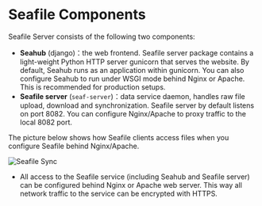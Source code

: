 # Seafile Components

Seafile Server consists of the following two components:

- **Seahub** (django)：the web frontend. Seafile server package contains a light-weight Python HTTP server gunicorn that serves the website. By default, Seahub runs as an application within gunicorn. You can also configure Seahub to run under WSGI mode behind Nginx or Apache. This is recommended for production setups.
- **Seafile server** (``seaf-server``)：data service daemon, handles raw file upload, download and synchronization. Seafile server by default listens on port 8082. You can configure Nginx/Apache to proxy traffic to the local 8082 port.

The picture below shows how Seafile clients access files when you configure Seafile behind Nginx/Apache.

![Seafile Sync](../images/seafile-arch-new-http.png)

- All access to the Seafile service (including Seahub and Seafile server) can be configured behind Nginx or Apache web server. This way all network traffic to the service can be encrypted with HTTPS.
